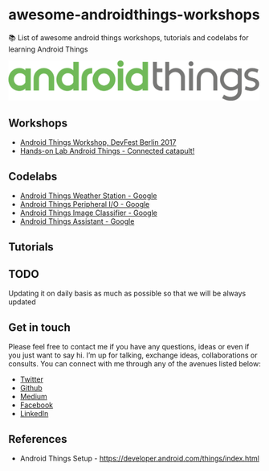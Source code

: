 # awesome-androidthings-workshops

📚 List of awesome android things workshops, tutorials and codelabs for learning Android Things

<img src="android-things.png" width="500px"/>

Workshops
--------
- [Android Things Workshop, DevFest Berlin 2017](https://github.com/gdg-berlin-android/android-things-workshop)
- [Hands-on Lab Android Things - Connected catapult!](https://github.com/eyal-lezmy/android-things-workshop)

Codelabs
--------
- [Android Things Weather Station - Google ](https://codelabs.developers.google.com/codelabs/androidthings-weatherstation)
- [Android Things Peripheral I/O - Google ](https://codelabs.developers.google.com/codelabs/androidthings-peripherals)
- [Android Things Image Classifier - Google ](https://codelabs.developers.google.com/codelabs/androidthings-classifier)
- [Android Things Assistant - Google ](https://codelabs.developers.google.com/codelabs/androidthings-assistant)

Tutorials
---------

TODO
----
Updating it on daily basis as much as possible so that we will be always updated

Get in touch 
------------

Please feel free to contact me if you have any questions, ideas or even if you just want to say hi. I’m up for talking, exchange ideas, collaborations or consults. You can connect with me through any of the avenues listed below:
- [Twitter](https://twitter.com/Ngesa254)
- [Github](https://github.com/ngesa254)
- [Medium](https://medium.com/@ngesa254)
- [Facebook](https://web.facebook.com/marvinngesa)
- [LinkedIn](https://www.linkedin.com/in/engngesamarvin) 

References
----------
- Android Things Setup - https://developer.android.com/things/index.html
